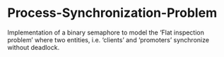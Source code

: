 # Process-Synchronization-Problem
Implementation of a binary semaphore to model the ‘Flat inspection problem’ where two entities, i.e. ‘clients’ and ‘promoters’ synchronize without deadlock.

